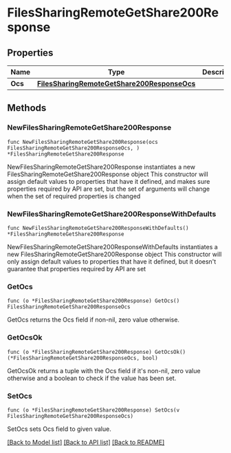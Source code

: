 # FilesSharingRemoteGetShare200Response

## Properties

Name | Type | Description | Notes
------------ | ------------- | ------------- | -------------
**Ocs** | [**FilesSharingRemoteGetShare200ResponseOcs**](FilesSharingRemoteGetShare200ResponseOcs.md) |  | 

## Methods

### NewFilesSharingRemoteGetShare200Response

`func NewFilesSharingRemoteGetShare200Response(ocs FilesSharingRemoteGetShare200ResponseOcs, ) *FilesSharingRemoteGetShare200Response`

NewFilesSharingRemoteGetShare200Response instantiates a new FilesSharingRemoteGetShare200Response object
This constructor will assign default values to properties that have it defined,
and makes sure properties required by API are set, but the set of arguments
will change when the set of required properties is changed

### NewFilesSharingRemoteGetShare200ResponseWithDefaults

`func NewFilesSharingRemoteGetShare200ResponseWithDefaults() *FilesSharingRemoteGetShare200Response`

NewFilesSharingRemoteGetShare200ResponseWithDefaults instantiates a new FilesSharingRemoteGetShare200Response object
This constructor will only assign default values to properties that have it defined,
but it doesn't guarantee that properties required by API are set

### GetOcs

`func (o *FilesSharingRemoteGetShare200Response) GetOcs() FilesSharingRemoteGetShare200ResponseOcs`

GetOcs returns the Ocs field if non-nil, zero value otherwise.

### GetOcsOk

`func (o *FilesSharingRemoteGetShare200Response) GetOcsOk() (*FilesSharingRemoteGetShare200ResponseOcs, bool)`

GetOcsOk returns a tuple with the Ocs field if it's non-nil, zero value otherwise
and a boolean to check if the value has been set.

### SetOcs

`func (o *FilesSharingRemoteGetShare200Response) SetOcs(v FilesSharingRemoteGetShare200ResponseOcs)`

SetOcs sets Ocs field to given value.



[[Back to Model list]](../README.md#documentation-for-models) [[Back to API list]](../README.md#documentation-for-api-endpoints) [[Back to README]](../README.md)


